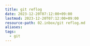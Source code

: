 ```yaml
---
title: git reflog
date: 2023-12-20T07:12:00+09:00
lastmod: 2023-12-20T07:12:00+09:00
resource-path: 02.inbox/git reflog.md
aliases: 
tags:
  - git
---
```

